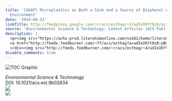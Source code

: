 ```yaml
---
title: '[ASAP] Microplastics as Both a Sink and a Source of Bisphenol A in the Marine
  Environment'
date: '2019-08-22'
linkTitle: http://feedproxy.google.com/~r/acs/esthag/~3/udIeIKYt8z0/acs.est.9b02834
source: 'Environmental Science & Technology: Latest Articles (ACS Publications)'
description: |-
  <p><img src="https://achs-prod.literatumonline.com/na101/home/literatum/publisher/achs/journals/content/esthag/0/esthag.ahead-of-print/acs.est.9b02834/20190821/images/medium/es9b02834_0001.gif" alt="TOC Graphic"/></p><div><cite>Environmental Science & Technology</cite></div><div>DOI: 10.1021/acs.est.9b02834</div><div class="feedflare">
  <a href="http://feeds.feedburner.com/~ff/acs/esthag?a=udIeIKYt8z0:pBy0JymbGs8:yIl2AUoC8zA"><img src="http://feeds.feedburner.com/~ff/acs/esthag?d=yIl2AUoC8zA" border="0"></img></a>
  </div><img src="http://feeds.feedburner.com/~r/acs/esthag/~4/udIeIKYt8z0" ...
disable_comments: true
---
```

<p><img src="https://achs-prod.literatumonline.com/na101/home/literatum/publisher/achs/journals/content/esthag/0/esthag.ahead-of-print/acs.est.9b02834/20190821/images/medium/es9b02834_0001.gif" alt="TOC Graphic"/></p><div><cite>Environmental Science & Technology</cite></div><div>DOI: 10.1021/acs.est.9b02834</div><div class="feedflare">
<a href="http://feeds.feedburner.com/~ff/acs/esthag?a=udIeIKYt8z0:pBy0JymbGs8:yIl2AUoC8zA"><img src="http://feeds.feedburner.com/~ff/acs/esthag?d=yIl2AUoC8zA" border="0"></img></a>
</div><img src="http://feeds.feedburner.com/~r/acs/esthag/~4/udIeIKYt8z0" ...